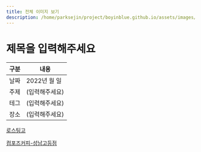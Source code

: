```yaml
---
title: 전체 이미지 보기
description: /home/parksejin/project/boyinblue.github.io/assets/images/cafe
---
```



제목을 입력해주세요
===


|구분|내용|
|---|---|
|날짜|2022년 월 일|
|주제|(입력해주세요)|
|테그|(입력해주세요)|
|장소|(입력해주세요)|


[로스팅고](boyinblue.github.io/assets/images/cafe/로스팅고/)


[컴포즈커피-성남고등점](boyinblue.github.io/assets/images/cafe/컴포즈커피-성남고등점/)


